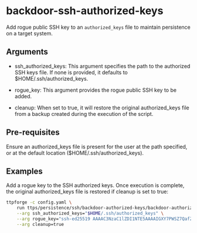 # backdoor-ssh-authorized-keys

Add rogue public SSH key to an `authorized_keys` file to maintain persistence
on a target system.

## Arguments

- ssh_authorized_keys: This argument specifies the path to the authorized SSH
  keys file. If none is provided, it defaults to $HOME/.ssh/authorized_keys.

- rogue_key: This argument provides the rogue public SSH key to be added.

- cleanup: When set to true, it will restore the original authorized_keys file
  from a backup created during the execution of the script.

## Pre-requisites

Ensure an authorized_keys file is present for the user at the path
specified, or at the default location ($HOME/.ssh/authorized_keys).

## Examples

Add a rogue key to the SSH authorized keys. Once execution is
complete, the original authorized_keys file is restored if cleanup is
set to true:

```bash
ttpforge -c config.yaml \
    run ttps/persistence/ssh/backdoor-authorized-keys/backdoor-authorized-keys.yaml \
    --arg ssh_authorized_keys="$HOME/.ssh/authorized_keys" \
    --arg rogue_key="ssh-ed25519 AAAAC3NzaC1lZDI1NTE5AAAAIGXY7PWSZ7QafZ5LsBxGVtAcAwn706dJENP1jXlX3fVa Test public key" \
    --arg cleanup=true
```
